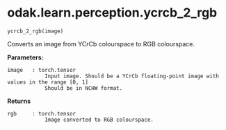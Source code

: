 # odak.learn.perception.ycrcb_2_rgb

`ycrcb_2_rgb(image)`

Converts an image from YCrCb colourspace to RGB colourspace.

**Parameters:**

    image   : torch.tensor
                Input image. Should be a YCrCb floating-point image with values in the range [0, 1]
                Should be in NCHW format.

**Returns**

    rgb     : torch.tensor
                Image converted to RGB colourspace.